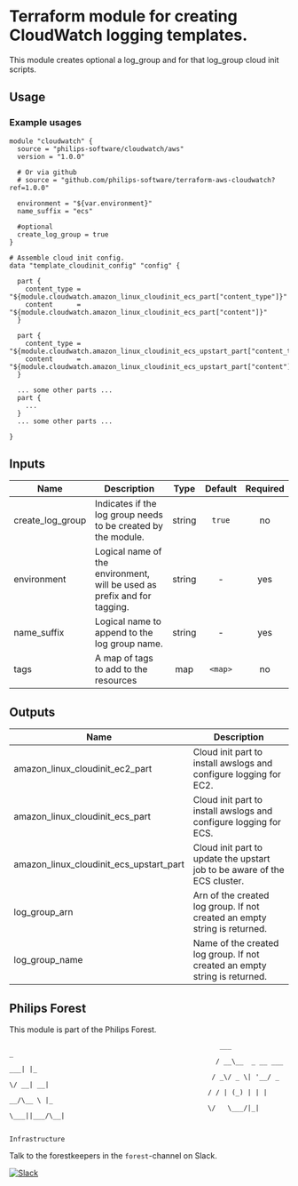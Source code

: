 # Terraform module for creating CloudWatch logging templates.

This module creates optional a log_group and for that log_group cloud init scripts.

## Usage

### Example usages

```
module "cloudwatch" {
  source = "philips-software/cloudwatch/aws"
  version = "1.0.0"

  # Or via github
  # source = "github.com/philips-software/terraform-aws-cloudwatch?ref=1.0.0"

  environment = "${var.environment}"
  name_suffix = "ecs"

  #optional
  create_log_group = true
}

# Assemble cloud init config.
data "template_cloudinit_config" "config" {

  part {
    content_type = "${module.cloudwatch.amazon_linux_cloudinit_ecs_part["content_type"]}"
    content      = "${module.cloudwatch.amazon_linux_cloudinit_ecs_part["content"]}"
  }

  part {
    content_type = "${module.cloudwatch.amazon_linux_cloudinit_ecs_upstart_part["content_type"]}"
    content      = "${module.cloudwatch.amazon_linux_cloudinit_ecs_upstart_part["content"]}"
  }

  ... some other parts ...
  part {
    ...
  }
  ... some other parts ...

}
```

## Inputs

| Name | Description | Type | Default | Required |
|------|-------------|:----:|:-----:|:-----:|
| create_log_group | Indicates if the log group needs to be created by the module. | string | `true` | no |
| environment | Logical name of the environment, will be used as prefix and for tagging. | string | - | yes |
| name_suffix | Logical name to append to the log group name. | string | - | yes |
| tags | A map of tags to add to the resources | map | `<map>` | no |

## Outputs

| Name | Description |
|------|-------------|
| amazon_linux_cloudinit_ec2_part | Cloud init part to install awslogs and configure logging for EC2. |
| amazon_linux_cloudinit_ecs_part | Cloud init part to install awslogs and configure logging for ECS. |
| amazon_linux_cloudinit_ecs_upstart_part | Cloud init part to update the upstart job to be aware of the ECS cluster. |
| log_group_arn | Arn of the created log group. If not created an empty string is returned. |
| log_group_name | Name of the created log group. If not created an empty string is returned. |


## Philips Forest

This module is part of the Philips Forest.

```
                                                     ___                   _
                                                    / __\__  _ __ ___  ___| |_
                                                   / _\/ _ \| '__/ _ \/ __| __|
                                                  / / | (_) | | |  __/\__ \ |_
                                                  \/   \___/|_|  \___||___/\__|  

                                                                 Infrastructure
```

Talk to the forestkeepers in the `forest`-channel on Slack.

[![Slack](https://philips-software-slackin.now.sh/badge.svg)](https://philips-software-slackin.now.sh)
